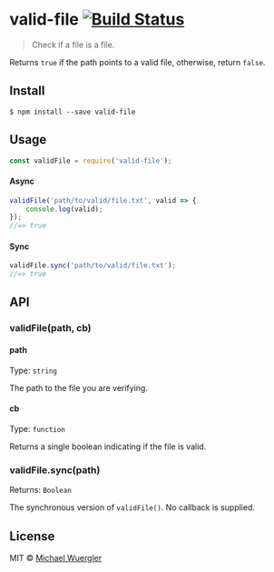 # valid-file [![Build Status](https://travis-ci.org/radiovisual/valid-file.svg?branch=master)](https://travis-ci.org/radiovisual/valid-file)

> Check if a file is a file.

Returns `true` if the path points to a valid file, otherwise, return `false`. 

## Install

```
$ npm install --save valid-file
```


## Usage

```js
const validFile = require('valid-file');
```

#### Async

```js
validFile('path/to/valid/file.txt', valid => {
    console.log(valid);
});
//=> true
```

#### Sync

```js
validFile.sync('path/to/valid/file.txt');
//=> true
```


## API

### validFile(path, cb)

#### path

Type: `string`

The path to the file you are verifying.

#### cb

Type: `function`  

Returns a single boolean indicating if the file is valid.

### validFile.sync(path)

Returns: `Boolean`  

The synchronous version of `validFile()`. No callback is supplied.


## License

MIT © [Michael Wuergler](http://numetriclabs.com)
